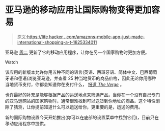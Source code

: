 # 亚马逊的移动应用让国际购物变得更加容易

> 原文:[https://life hacker . com/amazons-mobile-app-just-made-international-shopping-a-t-1825334011](https://lifehacker.com/amazons-mobile-app-just-made-international-shopping-a-t-1825334011)

亚马逊 [周二](https://www.amazon.com/b?asc_campaign=InlineText&asc_refurl=https://lifehacker.com/amazons-mobile-app-just-made-international-shopping-a-t-1825334011&asc_source=&node=17052338011&tag=kinjalifehackerlink-20) 更新了它的移动应用程序，让你在另一个国家购物时更加方便。

Watch

该应用的新版本允许你用五种不同的语言(英语、西班牙语、简体中文、巴西葡萄牙语和德语)浏览亚马逊，并查看 25 种当地货币的商品价格，因此无论你用哪种当地货币支付，你都会知道你在支付什么， [报道 *The Verge*](https://www.theverge.com/2018/4/17/17246564/amazon-international-mobile-languages-currency-shipping-import-fees-customs-app) 。

也许最好的补充是能够根据产品的运送地点来筛选产品。当你在一个没有自己专门的亚马逊网站的国家购物时，通常很难找到可以送货到你地址的商品。这个特性消除了猜测，让你提前知道什么可以运送给你，更重要的是，运送的费用。

新的国际购物设置今天开始推出(你可以在底部的设置菜单中找到它们)，目前只在移动应用程序中提供。